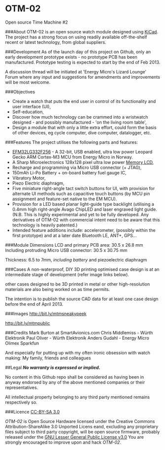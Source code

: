OTM-02
======

Open source Time Machine #2

###About
OTM-02 is an open source watch module designed using [KiCad](http://www.kicad-pcb.org).
The project has a strong focus on using readily available off-the-shelf recent or latest technology, from global suppliers.

###Development
As of the launch day of this project on Github, only an early development prototype exists - no prototype PCB has been manufactured. Prototype testing is expected to start by the end of Feb 2013.

A discussion thread will be initiated at 'Energy Micro's Lizard Lounge' Forum where any input and suggestions for amendments and improvements will be most welcome.


###Objectives
- Create a watch that puts the end user in control of its functionality and user interface (UI),
- Self-education,
- Discover how much technology can be crammed into a wristwatch designed - and possibly manufactured - 'on the living room table',
- Design a module that with only a little extra effort, could form the basis of other devices, eg cycle computer, dive computer, datalogger, etc.

###Features
The project utilises the following parts and features:
- [EFM32LG332F256](http://www.energymicro.com/products/efm32lg332f64-efm32lg332f128-efm32lg332f256) - A 32-bit, USB enabled, ultra low power Leopard Gecko ARM Cortex-M3 MCU from Energy Micro in Norway.
- A Sharp Microelectronics 128x128 pixel ultra low power [Memory LCD](http://www.sharpmemorylcd.com/1-26-inch-memory-lcd.html),
- Recharge and programming via Micro USB connector (+ JTAG),
- 150mAh Li-Po Battery + on-board battery fuel gauge IC,
- Vibratory Motor,
- Piezo Electric diaphragm,
- Five miniature right-angle tact switch buttons for UI, with provision for alternate UI methods such as capacitive touch buttons (by MCU pin assignment and feature-set native to the EM MCU).
- Provision for a LED based planar light-guide type backlight (utilising a 0.4mm high right-angle Avago ChipLED and laser engraved light guide.  (N.B. This is highly experimental and yet to be fully developed. Any derivatives of OTM-02 with commercial intent need to be aware that this technology is heavily patented.)
- Intended feature additions include: accelerometer, (possibly within the first prototype) and at a later date Bluetooth LE, ANT+, GPS...

###Module Dimensions
LCD and primary PCB area: 30.5 x 26.8 mm
Including protruding Micro USB connector: 30.5 x 30.75 mm

Thickness: 6.5 to 7mm, *including battery* and piezoelectric diaphragm

###Cases
A non-waterproof, DIY 3D printing optimised case design is at an intermediate stage of development (refer image links below).

other cases designed to be 3D printed in metal or other high-resolution materials are also being worked on as time permits.

The intention is to publish the source CAD data for at least one case design before the end of April 2013.


###Images
http://bit.ly/mtmsneakypeek

http://bit.ly/mtmpublic

###Credits
Mark Burton at SmartAvionics.com
Chris Middlemiss - Würth Elektronik
Paul Oliver - Würth Elektronik
Anders Gudahl - Energy Micro
Olimex
Sparkfun

And especially for putting up with my often ironic obsession with watch making:
My family, friends and colleagues


##Legal
***No warranty is expressed or implied.***

No content in this Github repo shall be considered as having been in anyway endorsed by any of the above mentioned companies or their representatives.

All intellectual property belonging to any third party mentioned remains respectively so.

###Licence
[CC-BY-SA 3.0](http://creativecommons.org/licenses/by-sa/3.0/)

*OTM-02* is Open Source Hardware licensed under the Creative Commons Attribution-ShareAlike 3.0 Unported Licens eand, excluding any proprietary files subject to third party copyright, will be open source firmware, probably released under the [GNU Lesser General Public License v3.0](http://www.gnu.org/copyleft/lesser.html)
You are strongly encouraged to improve upon and hack *OTM-02*.
